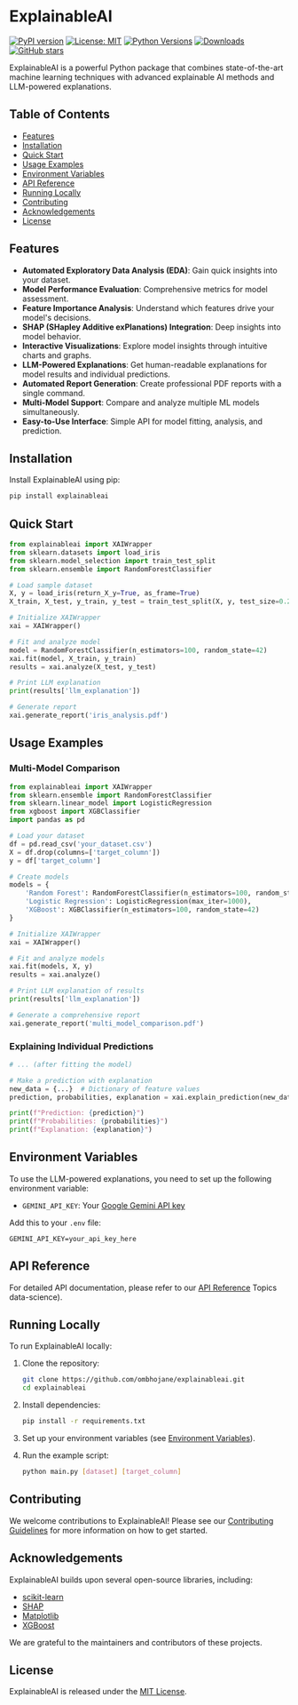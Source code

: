 # ExplainableAI

[![PyPI version](https://img.shields.io/pypi/v/explainableai.svg)](https://pypi.org/project/explainableai/)
[![License: MIT](https://img.shields.io/badge/License-MIT-yellow.svg)](https://opensource.org/licenses/MIT)
[![Python Versions](https://img.shields.io/pypi/pyversions/explainableai.svg)](https://pypi.org/project/explainableai/)
[![Downloads](https://pepy.tech/badge/explainableai)](https://pepy.tech/project/explainableai)
[![GitHub stars](https://img.shields.io/github/stars/ombhojane/explainableai.svg)](https://github.com/ombhojane/explainableai/stargazers)

ExplainableAI is a powerful Python package that combines state-of-the-art machine learning techniques with advanced explainable AI methods and LLM-powered explanations.

## Table of Contents

- [Features](#features)
- [Installation](#installation)
- [Quick Start](#quick-start)
- [Usage Examples](#usage-examples)
- [Environment Variables](#environment-variables)
- [API Reference](#api-reference)
- [Running Locally](#running-locally)
- [Contributing](#contributing)
- [Acknowledgements](#acknowledgements)
- [License](#license)

## Features

- **Automated Exploratory Data Analysis (EDA)**: Gain quick insights into your dataset.
- **Model Performance Evaluation**: Comprehensive metrics for model assessment.
- **Feature Importance Analysis**: Understand which features drive your model's decisions.
- **SHAP (SHapley Additive exPlanations) Integration**: Deep insights into model behavior.
- **Interactive Visualizations**: Explore model insights through intuitive charts and graphs.
- **LLM-Powered Explanations**: Get human-readable explanations for model results and individual predictions.
- **Automated Report Generation**: Create professional PDF reports with a single command.
- **Multi-Model Support**: Compare and analyze multiple ML models simultaneously.
- **Easy-to-Use Interface**: Simple API for model fitting, analysis, and prediction.

## Installation

Install ExplainableAI using pip:

```bash
pip install explainableai
```

## Quick Start

```python
from explainableai import XAIWrapper
from sklearn.datasets import load_iris
from sklearn.model_selection import train_test_split
from sklearn.ensemble import RandomForestClassifier

# Load sample dataset
X, y = load_iris(return_X_y=True, as_frame=True)
X_train, X_test, y_train, y_test = train_test_split(X, y, test_size=0.2, random_state=42)

# Initialize XAIWrapper
xai = XAIWrapper()

# Fit and analyze model
model = RandomForestClassifier(n_estimators=100, random_state=42)
xai.fit(model, X_train, y_train)
results = xai.analyze(X_test, y_test)

# Print LLM explanation
print(results['llm_explanation'])

# Generate report
xai.generate_report('iris_analysis.pdf')
```

## Usage Examples

### Multi-Model Comparison

```python
from explainableai import XAIWrapper
from sklearn.ensemble import RandomForestClassifier
from sklearn.linear_model import LogisticRegression
from xgboost import XGBClassifier
import pandas as pd

# Load your dataset
df = pd.read_csv('your_dataset.csv')
X = df.drop(columns=['target_column'])
y = df['target_column']

# Create models
models = {
    'Random Forest': RandomForestClassifier(n_estimators=100, random_state=42),
    'Logistic Regression': LogisticRegression(max_iter=1000),
    'XGBoost': XGBClassifier(n_estimators=100, random_state=42)
}

# Initialize XAIWrapper
xai = XAIWrapper()

# Fit and analyze models
xai.fit(models, X, y)
results = xai.analyze()

# Print LLM explanation of results
print(results['llm_explanation'])

# Generate a comprehensive report
xai.generate_report('multi_model_comparison.pdf')
```

### Explaining Individual Predictions

```python
# ... (after fitting the model)

# Make a prediction with explanation
new_data = {...}  # Dictionary of feature values
prediction, probabilities, explanation = xai.explain_prediction(new_data)

print(f"Prediction: {prediction}")
print(f"Probabilities: {probabilities}")
print(f"Explanation: {explanation}")
```

## Environment Variables

To use the LLM-powered explanations, you need to set up the following environment variable:

- `GEMINI_API_KEY`: Your [Google Gemini API key](https://ai.google.dev/gemini-api/docs/api-key)

Add this to your `.env` file:

```
GEMINI_API_KEY=your_api_key_here
```

## API Reference

For detailed API documentation, please refer to our [API Reference](https://pypi.org/project/explainableai/)
Topics
data-science).

## Running Locally

To run ExplainableAI locally:

1. Clone the repository:

   ```bash
   git clone https://github.com/ombhojane/explainableai.git
   cd explainableai
   ```

2. Install dependencies:

   ```bash
   pip install -r requirements.txt
   ```

3. Set up your environment variables (see [Environment Variables](#environment-variables)).

4. Run the example script:
   ```bash
   python main.py [dataset] [target_column]
   ```

## Contributing

We welcome contributions to ExplainableAI! Please see our [Contributing Guidelines](CONTRIBUTING.md) for more information on how to get started.

## Acknowledgements

ExplainableAI builds upon several open-source libraries, including:

- [scikit-learn](https://scikit-learn.org/)
- [SHAP](https://github.com/slundberg/shap)
- [Matplotlib](https://matplotlib.org/)
- [XGBoost](https://xgboost.readthedocs.io/)

We are grateful to the maintainers and contributors of these projects.

## License

ExplainableAI is released under the [MIT License](LICENSE).
